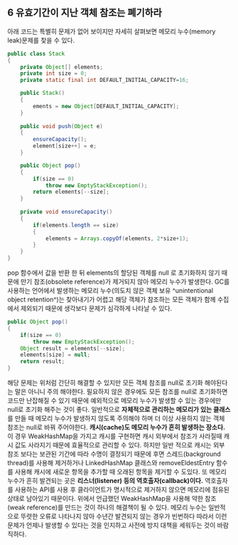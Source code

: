 ## 6 유효기간이 지난 객체 참조는 폐기하라
아래 코드는 특별히 문제가 없어 보이지만 자세히 살펴보면 메모리 누수(memory leak)문제를 찾을 수 있다.
```java
public class Stack
{
	private Object[] elements;
	private int size = 0;
	private static final int DEFAULT_INITIAL_CAPACITY=16;

	public Stack()
	{
		ements = new Object[DEFAULT_INITIAL_CAPACITY];
	}
	
	public void push(Object e)
	{
		ensureCapacity();
		element[size++] = e;
	}

	public Object pop()
	{
		if(size == 0)
			throw new EmptyStackException();
		return elements[--size];
	}
	
	private void ensureCapacity()
	{
		if(elements.length == size)
		{
			elements = Arrays.copyOf(elements, 2*size+1);
		}
	}
}
```
pop 함수에서 값을 반환 한 뒤 elements의 할당된 객체를 null 로 초기화하지 않기 때문에 만기 참조(obsolete reference)가 제거되지 않아 메모리 누수가 발생한다.
GC를 사용하는 언어에서 발생하는 메모리 누수(의도치 않은 객체 보유 ^unintentional object retention^)는 찾아내기가 어렵고 해당 객체가 참조하는 모든 객체가 함께 수집에서 제외되기 때문에 생각보다 문제가 심각하게 나타날 수 있다.

```java
public Object pop()
{
	if(size == 0)
		throw new EmptyStackException();
	Object result = elements[--size];
	elements[size] = null;
	return result;
}
```
해당 문제는 위처럼 간단히 해결할 수 있지만 모든 객체 참조를 null로 초기화 해야된다는 말은 아니니 주의 해야한다.
필요하지 않은 경우에도 모든 참조를 null로 초기화하면 코드만 난잡해질 수 있기 때문에 예외적으로 메모리 누수가 발생할 수 있는 경우에만 null로 초기화 해주는 것이 좋다.
일반적으로 **자체적으로 관리하는 메모리가 있는 클래스**를 만들 때 메모리 누수가 발생하지 않도록 주의해야 하며 더 이상 사용하지 않는 객체 참조는 null로 바꿔 주어야한다.
**캐시(cache)도 메모리 누수가 흔히 발생하는 장소다.** 이 경우 WeakHashMap을 가지고 캐시를 구현하면 캐시 외부에서 참조가 사라질때 캐시 값도 사라지기 때문에 효율적으로 관리할 수 있다. 
하지만 일반 적으로 캐시는 외부 참조 보다는 보관된 기간에 따라 수명이 결정되기 때문에 후면 스레드(background thread)를 사용해 제거하거나 LinkedHashMap 클래스와 removeEldestEntry 함수를 사용해 캐시에 새로운 항목을 추가할 때 오래된 항목을 제거할 수 도있다.
또 메모리 누수가 흔히 발견되는 곳은 **리스너(listener) 등의 역호출자(callback)이다.** 역호출자를 사용하는 API를 사용 후 클라이언트가 명시적으로 제거하지 않으면 메모리에 점유된 상태로 남아있기 때문이다. 위에서 언급했던 WeakHashMap을 사용해 약한 참조(weak reference)를 만드는 것이 하나의 해결책이 될 수 있다.
메모리 누수는 일반적으로 뚜렷한 오류로 나타나지 않아 수년간 발견되지 않는 경우가 빈번하다 따라서 이런 문제가 언제나 발생할 수 있다는 것을 인지하고 사전에 방지 대책을 세워두는 것이 바람직하다.